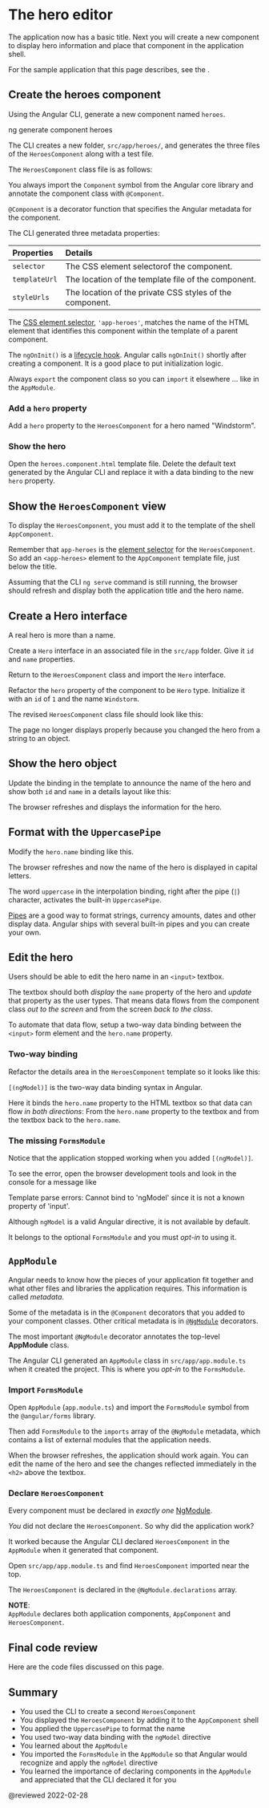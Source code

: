 # The hero editor

The application now has a basic title.
Next you will create a new component to display hero information and place that component in the application shell.

<div class="alert is-helpful">

For the sample application that this page describes, see the <live-example></live-example>.

</div>

## Create the heroes component

Using the Angular CLI, generate a new component named `heroes`.

<code-example format="shell" language="shell">

ng generate component heroes

</code-example>

The CLI creates a new folder, `src/app/heroes/`, and generates the three files of the  `HeroesComponent` along with a test file.

The `HeroesComponent` class file is as follows:

<code-example header="app/heroes/heroes.component.ts (initial version)" path="toh-pt1/src/app/heroes/heroes.component.ts" region="v1"></code-example>

You always import the `Component` symbol from the Angular core library and annotate the component class with `@Component`.

`@Component` is a decorator function that specifies the Angular metadata for the component.

The CLI generated three metadata properties:

| Properties    | Details |
|:---           |:---     |
| `selector`    | The CSS element selectorof the component.               |
| `templateUrl` | The location of the template file of the component.      |
| `styleUrls`   | The location of the private CSS styles of the component. |

<a id="selector"></a>

The [CSS element selector](https://developer.mozilla.org/docs/Web/CSS/Type_selectors), `'app-heroes'`, matches the name of the HTML element that identifies this component within the template of a parent component.

The `ngOnInit()` is a [lifecycle hook](guide/lifecycle-hooks#oninit).
Angular calls `ngOnInit()` shortly after creating a component.
It is a good place to put initialization logic.

Always `export` the component class so you can `import` it elsewhere &hellip; like in the `AppModule`.

### Add a `hero` property

Add a `hero` property to the `HeroesComponent` for a hero named "Windstorm".

<code-example header="heroes.component.ts (hero property)" path="toh-pt1/src/app/heroes/heroes.component.ts" region="add-hero"></code-example>

### Show the hero

Open the `heroes.component.html` template file.
Delete the default text generated by the Angular CLI and replace it with a data binding to the new `hero` property.

<code-example header="heroes.component.html" path="toh-pt1/src/app/heroes/heroes.component.1.html" region="show-hero-1"></code-example>

## Show the `HeroesComponent` view

To display the `HeroesComponent`, you must add it to the template of the shell `AppComponent`.

Remember that `app-heroes` is the [element selector](#selector) for the `HeroesComponent`.
So add an `<app-heroes>` element to the `AppComponent` template file, just below the title.

<code-example header="src/app/app.component.html" path="toh-pt1/src/app/app.component.html"></code-example>

Assuming that the CLI `ng serve` command is still running,
the browser should refresh and display both the application title and the hero name.

## Create a Hero interface

A real hero is more than a name.

Create a `Hero` interface in an associated file in the `src/app` folder.
Give it `id` and `name` properties.

<code-example path="toh-pt1/src/app/hero.ts"  header="src/app/hero.ts"></code-example>

Return to the `HeroesComponent` class and import the `Hero` interface.

Refactor the `hero` property of the component to be `Hero` type.
Initialize it with an `id` of `1` and the name `Windstorm`.

The revised `HeroesComponent` class file should look like this:

<code-example header="src/app/heroes/heroes.component.ts" path="toh-pt1/src/app/heroes/heroes.component.ts"></code-example>

The page no longer displays properly because you changed the hero from a string to an object.

## Show the hero object

Update the binding in the template to announce the name of the hero and show both `id` and `name` in a details layout like this:

<code-example header="heroes.component.html (the template of the HeroesComponent)" path="toh-pt1/src/app/heroes/heroes.component.1.html" region="show-hero-2"></code-example>

The browser refreshes and displays the information for the hero.

## Format with the `UppercasePipe`

Modify the `hero.name` binding like this.

<code-example header="src/app/heroes/heroes.component.html" path="toh-pt1/src/app/heroes/heroes.component.html" region="pipe"></code-example>

The browser refreshes and now the name of the hero is displayed in capital letters.

The word `uppercase` in the interpolation binding, right after the pipe \(<code>&verbar;</code>\) character, activates the built-in `UppercasePipe`.

[Pipes](guide/pipes) are a good way to format strings, currency amounts, dates and other display data.
Angular ships with several built-in pipes and you can create your own.

## Edit the hero

Users should be able to edit the hero name in an `<input>` textbox.

The textbox should both *display* the `name` property of the hero and *update* that property as the user types.
That means data flows from the component class *out to the screen* and from the screen *back to the class*.

To automate that data flow, setup a two-way data binding between the `<input>` form element and the `hero.name` property.

### Two-way binding

Refactor the details area in the `HeroesComponent` template so it looks like this:

<code-example header="src/app/heroes/heroes.component.html (the template of the HeroesComponent)" path="toh-pt1/src/app/heroes/heroes.component.1.html" region="name-input"></code-example>

`[(ngModel)]` is the two-way data binding syntax in Angular.

Here it binds the `hero.name` property to the HTML textbox so that data can flow *in both directions*:
From the `hero.name` property to the textbox and from the textbox back to the `hero.name`.

### The missing `FormsModule`

Notice that the application stopped working when you added `[(ngModel)]`.

To see the error, open the browser development tools and look in the console
for a message like

<code-example format="output" hideCopy language="shell">

Template parse errors:
Cannot bind to 'ngModel' since it is not a known property of 'input'.

</code-example>

Although `ngModel` is a valid Angular directive, it is not available by default.

It belongs to the optional `FormsModule` and you must *opt-in* to using it.

## `AppModule`

Angular needs to know how the pieces of your application fit together and what other files and libraries the application requires.
This information is called *metadata*.

Some of the metadata is in the `@Component` decorators that you added to your component classes.
Other critical metadata is in [`@NgModule`](guide/ngmodules) decorators.

The most important `@NgModule` decorator annotates the top-level **AppModule** class.

The Angular CLI generated an `AppModule` class in `src/app/app.module.ts` when it created the project.
This is where you *opt-in* to the `FormsModule`.

### Import `FormsModule`

Open `AppModule` \(`app.module.ts`\) and import the `FormsModule` symbol from the `@angular/forms` library.

<code-example path="toh-pt1/src/app/app.module.ts" header="app.module.ts (FormsModule symbol import)"
 region="formsmodule-js-import"></code-example>

Then add `FormsModule` to the `imports` array of the `@NgModule` metadata, which contains a list of external modules that the application needs.

<code-example header="app.module.ts (@NgModule imports)" path="toh-pt1/src/app/app.module.ts" region="ng-imports"></code-example>

When the browser refreshes, the application should work again.
You can edit the name of the hero and see the changes reflected immediately in the `<h2>` above the textbox.

### Declare `HeroesComponent`

Every component must be declared in *exactly one* [NgModule](guide/ngmodules).

*You* did not declare the `HeroesComponent`.
So why did the application work?

It worked because the Angular CLI declared `HeroesComponent` in the `AppModule` when it generated that component.

Open `src/app/app.module.ts` and find `HeroesComponent` imported near the top.

<code-example path="toh-pt1/src/app/app.module.ts" header="src/app/app.module.ts" region="heroes-import" ></code-example>

The `HeroesComponent` is declared in the `@NgModule.declarations` array.

<code-example header="src/app/app.module.ts" path="toh-pt1/src/app/app.module.ts" region="declarations"></code-example>

<div class="alert is-helpful">

**NOTE**: <br />
`AppModule`  declares both application components, `AppComponent` and `HeroesComponent`.

</div>

## Final code review

Here are the code files discussed on this page.

<code-tabs>
    <code-pane header="src/app/heroes/heroes.component.ts" path="toh-pt1/src/app/heroes/heroes.component.ts"></code-pane>
    <code-pane header="src/app/heroes/heroes.component.html" path="toh-pt1/src/app/heroes/heroes.component.html"></code-pane>
    <code-pane header="src/app/app.module.ts" path="toh-pt1/src/app/app.module.ts"></code-pane>
    <code-pane header="src/app/app.component.ts" path="toh-pt1/src/app/app.component.ts"></code-pane>
    <code-pane header="src/app/app.component.html" path="toh-pt1/src/app/app.component.html"></code-pane>
    <code-pane header="src/app/hero.ts" path="toh-pt1/src/app/hero.ts"></code-pane>
</code-tabs>

## Summary

*   You used the CLI to create a second `HeroesComponent`
*   You displayed the `HeroesComponent` by adding it to the `AppComponent` shell
*   You applied the `UppercasePipe` to format the name
*   You used two-way data binding with the `ngModel` directive
*   You learned about the `AppModule`
*   You imported the `FormsModule` in the `AppModule` so that Angular would recognize and apply the `ngModel` directive
*   You learned the importance of declaring components in the `AppModule` and appreciated that the CLI declared it for you

@reviewed 2022-02-28
